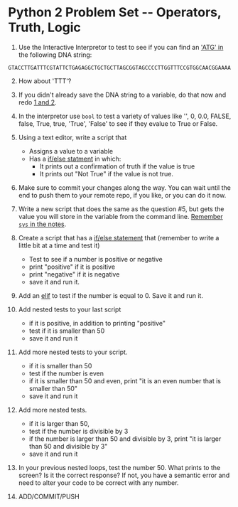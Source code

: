 Python 2 Problem Set -- Operators, Truth, Logic
===================

1. Use the Interactive Interpretor to test to see if you can find an ['ATG' in](https://github.com/prog4biol/pfb2019#membership-operators) the following DNA string:

```
GTACCTTGATTTCGTATTCTGAGAGGCTGCTGCTTAGCGGTAGCCCCTTGGTTTCCGTGGCAACGGAAAA
```

2. How about 'TTT'?

3. If you didn't already save the DNA string to a variable, do that now and redo [1 and 2](https://github.com/prog4biol/pfb2019#membership-operators).

4. In the interpretor use `bool` to test a variety of values like '', 0, 0.0, FALSE, false, True, true, 'True', 'False' to see if they evalue to True or False.

5. Using a text editor, write a script that 
    - Assigns a value to a variable
    - Has a [if/else statment](https://github.com/prog4biol/pfb2019#logic-control-statements) in which:
       - It prints out a confirmation of truth if the value is true
       - It prints out "Not True" if the value is not true. 

6. Make sure to commit your changes along the way. You can wait until the end to push them to your remote repo, if you like, or you can do it now. 

7. Write a new script that does the same as the question #5, but gets the value you will store in the variable from the command line. [Remember `sys` in the notes](pfb2019#command-line-parameters-a-special-built-in-list). 

8. Create a script that has a [if/else statement](https://github.com/prog4biol/pfb2019#if-statement) that (remember to write a little bit at a time and test it)
    - Test to see if a number is positive or negative
    - print "positive" if it is positive
    - print "negative" if it is negative
    - save it and run it.
9. Add an [elif](https://github.com/prog4biol/pfb2019#ifelif) to test if the number is equal to 0. Save it and run it.

10. Add nested tests to your last script
    - if it is positive, in addition to printing "positive"
    - test if it is smaller than 50
    - save it and run it    
            
11. Add more nested tests to your script.
    - if it is smaller than 50
    - test if the number is even
    - if it is smaller than 50 and even, print "it is an even number that is smaller than 50"
    - save it and run it
         
12. Add more nested tests.  
    -  if it is larger than 50,  
    -  test if the number is divisible by 3  
    -  if the number is larger than 50 and divisible by 3, print "it is larger than 50 and divisible by 3"  
    -  save it and run it

13. In your previous nested loops, test the number 50. What prints to the screen? Is it the correct response? If not, you have a semantic error and need to alter your code to be correct with any number.  

14. ADD/COMMIT/PUSH
